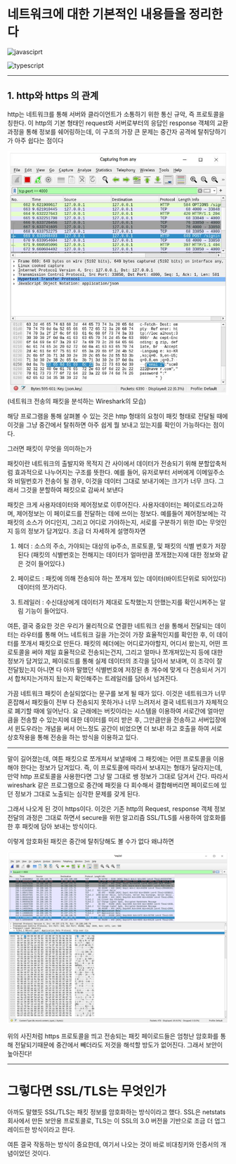 # **네트워크에 대한 기본적인 내용들을 정리한다**

![javasciprt](https://img.shields.io/badge/javascript-up%20to%20date-yellow)

![typescript](https://img.shields.io/badge/typescript-up%20to%20date-blue)

---

## 1. http와 https 의 관계

http는 네트워크를 통해 서버와 클라이언트가 소통하기 위한 통신 규악, 즉 프로토콜을 칭한다. 이 http의 기본 형태인 request와 서버로부터의 응답인 response 객체의 교환과정을 통해 정보를 쉐어링하는데, 이 구조의 가장 큰 문제는 중간자 공격에 탈취당하기가 아주 쉽다는 점이다

![attack](../assets/images/middle.jpeg)
(네트워크 전송의 패킷을 분석하는 Wireshark의 모습)

해당 프로그램을 통해 살펴볼 수 있는 것은 http 형태의 요청이 패킷 형태로 전달될 때에 이것을 그냥 중간에서 탈취하면 아주 쉽게 뭘 보내고 있는지를 확인이 가능하다는 점이다.

그러면 패킷이 무엇을 의미하는가

패킷이란 네트워크의 출발지와 목적지 간 사이에서 데이터가 전송되기 위해 분할압축처럼 효과적으로 나누어지는 구조를 뜻한다. 예를 들어, 유저로부터 서버에게 이메일주소와 비밀번호가 전송이 될 경우, 이것을 데이터 그대로 보내기에는 크기가 너무 크다. 그래서 그것을 분할하여 패킷으로 감싸서 보낸다

패킷은 크게 사용자데이터와 제어정보로 이루어진다.
사용자데이터는 페이로드라고하며, 제어정보는 이 페이로드를 전달하는 데에 쓰이는 정보다.
예를들어 제어정보에는 각 패킷의 소스가 어디인지, 그리고 어디로 가야하는지, 서로를 구분하기 위한 ID는 무엇인지 등의 정보가 담겨있다. 조금 더 자세하게 설명하자면

1. 헤더 : 소스의 주소, 가야되는 대상의 ip주소, 프로토콜, 및 패킷의 식별 번호가 저장된다
   (패킷의 식별번호는 전해지는 데이터가 얼마만큼 쪼개졌는지에 대한 정보와 같은 것이 들어있다.)

2. 페이로드 : 패킷에 의해 전송되야 하는 쪼개져 있는 데이터(바이트단위로 되어있다) 데이터의 쪼가리다.

3. 트레일러 : 수신대상에게 데이터가 제대로 도착했는지 안했는지를 확인시켜주는 알림 기능이 들어있다.

여튼, 결국 중요한 것은 우리가 물리적으로 연결한 네트워크 선을 통해서 전달되는 데이터는 라우터를 통해 어느 네트워크 길을 가는것이 가장 효율적인지를 확인한 후, 이 데이터를 쪼개서 패킷으로 만든다. 패킷의 헤더에는 어디로가야할지, 어디서 왔는지, 어떤 프로토콜을 써야 제일 효율적으로 전송되는건지, 그리고 얼마나 쪼개져있는지 등에 대한 정보가 담겨있고, 페이로드를 통해 실제 데이터의 조각을 담아서 보내며, 이 조각이 잘 전달됬는지 아니면 다 아까 말했던 식별번호에 저장된 총 개수에 맞게 다 전송되서 거기서 합쳐지는거까지 됬는지 확인해주는 트레일러를 담아서 넘겨진다.

가끔 네트워크 패킷이 손실되었다는 문구를 보게 될 때가 있다. 이것은 네트워크가 너무 혼잡해서 패킷들이 전부 다 전송되지 못하거나 너무 느려저서 결국 네트워크가 자체적으로 폐기할 때에 일어난다. 요 근래에는 버킷이라는 시스템을 이용하여 서로간에 얼마만큼을 전송할 수 있는지에 대한 데이터를 미리 받은 후, 그만큼만을 전송하고 서버입장에서 윈도우라는 개념을 써서 어느정도 공간이 비었으면 더 보내! 하고 호출을 하여 서로 상호작용을 통해 전송을 하는 방식을 이용하고 있다.

---

말이 길어졌는데, 여튼 패킷으로 쪼개져서 보낼때에 그 패킷에는 어떤 프로토콜을 이용해야 한다는 정보가 담겨있다. 즉, 이 프로토콜에 따라서 보내지는 형태가 달라지는데, 만약 http 프로토콜을 사용한다면 그냥 말 그대로 쌩 정보가 그대로 담겨서 간다. 따라서 wireshark 같은 프로그램으로 중간에 패킷을 다 회수해서 결합해버리면 페이로드에 있던 정보가 그대로 노출되는 심각한 문제를 갖게 된다.

그래서 나오게 된 것이 https이다. 이것은 기존 http의 Request, response 객체 정보 전달의 과정은 그대로 하면서 secure을 위한 알고리즘 SSL/TLS를 사용하여 암호화를 한 후 패킷에 담아 보내는 방식이다.

이렇게 암호화된 패킷은 중간에 탈취당해도 볼 수가 없다 왜냐하면

![middle2](../assets/images/middle2.png)

위의 사진처럼 https 프로토콜을 띄고 전송되는 패킷 페이로드들은 엄청난 암호화를 통해 전달되기때문에 중간에서 빼더라도 저것을 해석할 방도가 없어진다. 그래서 보안이 높아진다!

---

# 그렇다면 SSL/TLS는 무엇인가

아까도 말했듯 SSL/TLS는 패킷 정보를 암호화하는 방식이라고 했다.
SSL은 netstats 회사에서 만든 보안용 프로토콜로, TLS는 이 SSL의 3.0 버전을 기반으로 조금 더 업그레이드한 방식이라고 한다.

여튼 결국 작동하는 방식이 중요한데, 여기서 나오는 것이 바로 비대칭키와 인증서의 개념이었던 것이다.

